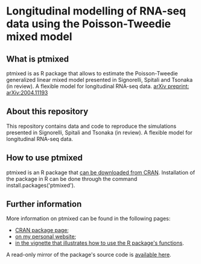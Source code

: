 # Longitudinal modelling of RNA-seq data using the Poisson-Tweedie mixed model

## What is ptmixed
ptmixed is as R package that allows to estimate the Poisson-Tweedie generalized linear mixed model presented in Signorelli, Spitali and Tsonaka (in review). A flexible model for longitudinal RNA-seq data. [arXiv preprint: arXiv:2004.11193](http://arxiv.org/abs/2004.11193)

## About this repository
This repository contains data and code to reproduce the simulations presented in Signorelli, Spitali and Tsonaka (in review). A flexible model for longitudinal RNA-seq data.

## How to use ptmixed
ptmixed is an R package that [can be downloaded from CRAN](https://cran.r-project.org/web/packages/ptmixed/index.html). Installation of the package in R can be done through the command install.packages('ptmixed').

## Further information
More information on ptmixed can be found in the following pages:
* [CRAN package page](https://cran.r-project.org/web/packages/ptmixed/index.html);
* [on my personal website](http://mirkosignorelli.wixsite.com/home/software);
* [in the vignette that illustrates how to use the R package's functions](https://cran.r-project.org/web/packages/ptmixed/vignettes/Overview_functionalities_ptmixed.html).

A read-only mirror of the package's source code is [available here](https://github.com/cran/ptmixed).
